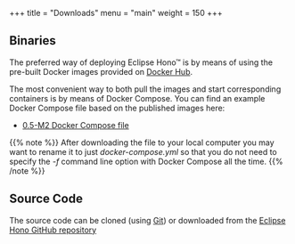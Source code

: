 +++
title = "Downloads"
menu = "main"
weight = 150
+++

## Binaries

The preferred way of deploying Eclipse Hono&trade; is by means of using the pre-built Docker images provided
on [Docker Hub](https://hub.docker.com/u/eclipsehono/).

The most convenient way to both pull the images and start corresponding containers is by means of
Docker Compose. You can find an example Docker Compose file based on the published images here:

* [0.5-M2 Docker Compose file](docker-compose-0.5-M2.yml)

{{% note %}}
After downloading the file to your local computer you may want to rename it to just *docker-compose.yml* so that you do not need to specify the *-f* command line option with Docker Compose all the time.
{{% /note %}}

## Source Code

The source code can be cloned (using [Git](https://git-scm.com/)) or downloaded from the [Eclipse Hono GitHub repository](https://github.com/eclipse/hono)